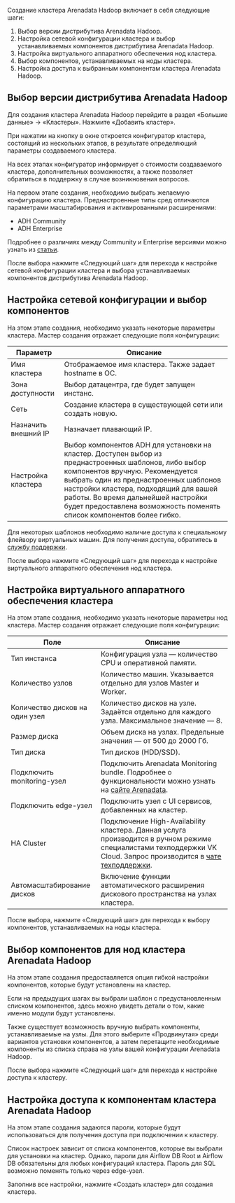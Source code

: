 Создание кластера Arenadata Hadoop включает в себя следующие шаги:

1. Выбор версии дистрибутива Arenadata Hadoop.
2. Настройка сетевой конфигурации кластера и выбор устанавливаемых компонентов дистрибутива Arenadata Hadoop.
3. Настройка виртуального аппаратного обеспечения нод кластера.
4. Выбор компонентов, устанавливаемых на ноды кластера.
5. Настройка доступа к выбранным компонентам кластера Arenadata Hadoop.

## Выбор версии дистрибутива Arenadata Hadoop

Для создания кластера Arenadata Hadoop перейдите в раздел «Большие данные» → «Кластеры». Нажмите «Добавить кластер».

При нажатии на кнопку в окне откроется конфигуратор кластера, состоящий из нескольких этапов, в результате определяющий параметры создаваемого кластера.

На всех этапах конфигуратор информирует о стоимости создаваемого кластера, дополнительных возможностях, а также позволяет обратиться в поддержку в случае возникновения вопросов.

На первом этапе создания, необходимо выбрать желаемую конфигурацию кластера. Преднастроенные типы сред отличаются параметрами масштабирования и активированными расширениями:

- ADH Community
- ADH Enterprise

Подробнее о различиях между Community и Enterprise версиями можно узнать из [статьи](/docs/bigdata/arenadata/concepts/enterprise).

После выбора нажмите «Следующий шаг» для перехода к настройке сетевой конфигурации кластера и выбора устанавливаемых компонентов дистрибутива Arenadata Hadoop.

## Настройка сетевой конфигурации и выбор компонентов

На этом этапе создания, необходимо указать некоторые параметры кластера. Мастер создания отражает следующие поля конфигурации:

| Параметр | Описание |
| --- | --- |
| Имя кластера | Отображаемое имя кластера. Также задает hostname в ОС. |
| Зона доступности	| Выбор датацентра, где будет запущен инстанс. |
| Сеть | Создание кластера в существующей сети или создать новую. |
| Назначить внешний IP | Назначает плавающий IP. |
| Настройка кластера | Выбор компонентов ADH для установки на кластер. Доступен выбор из преднастроенных шаблонов, либо выбор компонентов вручную. Рекомендуется выбрать один из преднастроенных шаблонов настройки кластера, подходящий для вашей работы. Во время дальнейшей настройки будет предоставлена возможность поменять список компонентов более гибко.|

<warn>

Для некоторых шаблонов необходимо наличие доступа к специальному флейвору виртуальных машин. Для получения доступа, обратитесь в [службу поддержки](/docs/contacts).

</warn>

После выбора нажмите «Следующий шаг» для перехода к настройке виртуального аппаратного обеспечения нод кластера.

## Настройка виртуального аппаратного обеспечения кластера

На этом этапе создания, необходимо указать некоторые параметры нод кластера. Мастер создания отражает следующие поля конфигурации:

| Поле           | Описание |
|--------------------------------------|----------------------------------------|
| Тип инстанса        | Конфигурация узла — количество CPU и оперативной памяти. |
| Количество узлов  | Количество машин. Указывается отдельно для узлов Master и Worker. |
| Количество дисков на один узел | Количество дисков на узле. Задаётся отдельно для каждого узла. Максимальное значение — 8. |
| Размер диска | Объем диска на узлах. Предельные значения — от 500 до 2000 Гб. |
| Тип диска  | Тип дисков (HDD/SSD). |
| Подключить monitoring-узел | Подключить Arenadata Monitoring bundle. Подробнее о функциональности можно узнать на [сайте Arenadata](https://docs.arenadata.io/mon/ru/index.html). |
| Подключить edge-узел | Подключить узел с UI сервисов, добавленных на кластер. |
| HA Cluster | Подключение High-Availability кластера. Данная услуга производится в ручном режиме специалистами техподдержки VK Cloud. Запрос производится в [чате техподдержки](/docs/contacts). |
| Автомасштабирование дисков | Включение функции автоматического расширения дискового пространства на узлах кластера. |

После выбора, нажмите «Следующий шаг» для перехода к выбору компонентов, устанавливаемых на ноды кластера.

## Выбор компонентов для нод кластера Arenadata Hadoop

На этом этапе создания предоставляется опция гибкой настройки компонентов, которые будут установлены на кластер.

Если на предыдущих шагах вы выбрали шаблон с предустановленным списком компонентов, здесь можно увидеть детали о том, какие именно модули будут установлены.

Также существует возможность вручную выбрать компоненты, устанавливаемые на узлы. Для этого выберите «Продвинутая» среди вариантов установки компонентов, а затем перетащите необходимые компоненты из списка справа на узлы вашей конфигурации Arenadata Hadoop.

После выбора нажмите «Следующий шаг» для перехода к настройке доступа к кластеру.

## Настройка доступа к компонентам кластера Arenadata Hadoop

На этом этапе создания задаются пароли, которые будут использоваться для получения доступа при подключении к кластеру.

Список настроек зависит от списка компонентов, которые вы выбрали для установки на кластер. Однако, пароли для Airflow DB Root и Airflow DB обязательны для любых конфигураций кластера. Пароль для SQL возможно поменять только через edge-узел.

Заполнив все настройки, нажмите «Создать кластер» для создания кластера.
